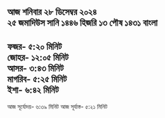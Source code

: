আজ শনিবার
২৮ ডিসেম্বর ২০২৪   
২৫ জমাদিউস সানি ১৪৪৬ হিজরি 
১৩ পৌষ ১৪৩১ বাংলা       
-------------------      
ফজর- ৫:২০ মিনিট      
জোহর- ১২:০৫ মিনিট      
আসর- ৩:৪৩ মিনিট      
মাগরিব- ৫:২৫ মিনিট     
ইশা- ৬:৪২ মিনিট     
--------------------      
আজ সূর্যোদয়- ৬:৩৯ মিনিট
আজ সূর্যাস্ত- ৫:২১ মিনিট
